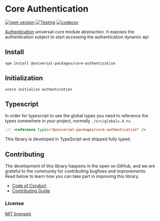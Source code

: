 # Core Authentication

[![npm version](https://badge.fury.io/js/@universal-packages%2Fcore-authentication.svg)](https://www.npmjs.com/package/@universal-packages/core-authentication)
[![Testing](https://github.com/universal-packages/universal-core-authentication/actions/workflows/testing.yml/badge.svg)](https://github.com/universal-packages/universal-core-authentication/actions/workflows/testing.yml)
[![codecov](https://codecov.io/gh/universal-packages/universal-core-authentication/branch/main/graph/badge.svg?token=CXPJSN8IGL)](https://codecov.io/gh/universal-packages/universal-core-authentication)

[Authentication](https://github.com/universal-packages/universal-authentication) universal-core module abstraction. It exposes the authentication subject to start accessing the authentication dynamic api

## Install

```shell
npm install @universal-packages/core-authentication
```

## Initialization

```shell
ucore initialize authentication
```

## Typescript

In order for typescript to see the global types you need to reference the types somewhere in your project, normally `./src/globals.d.ts`.

```ts
/// <reference types="@universal-packages/core-authentication" />
```

This library is developed in TypeScript and shipped fully typed.

## Contributing

The development of this library happens in the open on GitHub, and we are grateful to the community for contributing bugfixes and improvements. Read below to learn how you can take part in improving this library.

- [Code of Conduct](./CODE_OF_CONDUCT.md)
- [Contributing Guide](./CONTRIBUTING.md)

### License

[MIT licensed](./LICENSE).
